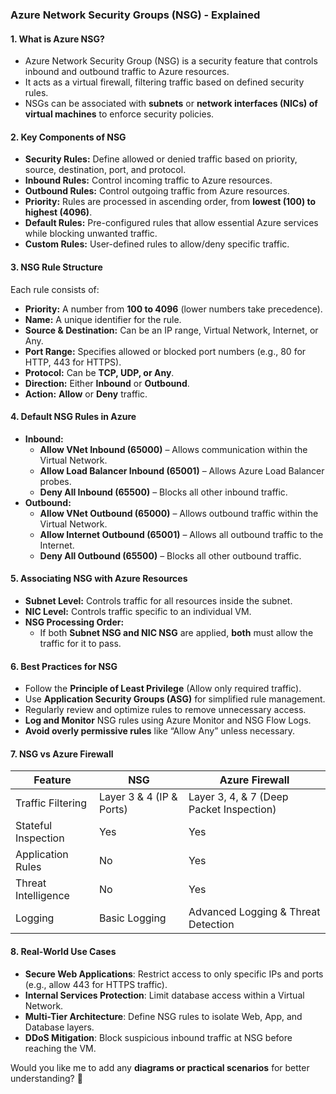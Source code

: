 
### **Azure Network Security Groups (NSG) - Explained**  

#### **1. What is Azure NSG?**  
- Azure Network Security Group (NSG) is a security feature that controls inbound and outbound traffic to Azure resources.  
- It acts as a virtual firewall, filtering traffic based on defined security rules.  
- NSGs can be associated with **subnets** or **network interfaces (NICs) of virtual machines** to enforce security policies.  

#### **2. Key Components of NSG**  
- **Security Rules:** Define allowed or denied traffic based on priority, source, destination, port, and protocol.  
- **Inbound Rules:** Control incoming traffic to Azure resources.  
- **Outbound Rules:** Control outgoing traffic from Azure resources.  
- **Priority:** Rules are processed in ascending order, from **lowest (100) to highest (4096)**.  
- **Default Rules:** Pre-configured rules that allow essential Azure services while blocking unwanted traffic.  
- **Custom Rules:** User-defined rules to allow/deny specific traffic.  

#### **3. NSG Rule Structure**  
Each rule consists of:  
- **Priority:** A number from **100 to 4096** (lower numbers take precedence).  
- **Name:** A unique identifier for the rule.  
- **Source & Destination:** Can be an IP range, Virtual Network, Internet, or Any.  
- **Port Range:** Specifies allowed or blocked port numbers (e.g., 80 for HTTP, 443 for HTTPS).  
- **Protocol:** Can be **TCP, UDP, or Any**.  
- **Direction:** Either **Inbound** or **Outbound**.  
- **Action:** **Allow** or **Deny** traffic.  

#### **4. Default NSG Rules in Azure**  
- **Inbound:**  
  - **Allow VNet Inbound (65000)** – Allows communication within the Virtual Network.  
  - **Allow Load Balancer Inbound (65001)** – Allows Azure Load Balancer probes.  
  - **Deny All Inbound (65500)** – Blocks all other inbound traffic.  
- **Outbound:**  
  - **Allow VNet Outbound (65000)** – Allows outbound traffic within the Virtual Network.  
  - **Allow Internet Outbound (65001)** – Allows all outbound traffic to the Internet.  
  - **Deny All Outbound (65500)** – Blocks all other outbound traffic.  

#### **5. Associating NSG with Azure Resources**  
- **Subnet Level:** Controls traffic for all resources inside the subnet.  
- **NIC Level:** Controls traffic specific to an individual VM.  
- **NSG Processing Order:**  
  - If both **Subnet NSG and NIC NSG** are applied, **both** must allow the traffic for it to pass.  

#### **6. Best Practices for NSG**  
- Follow the **Principle of Least Privilege** (Allow only required traffic).  
- Use **Application Security Groups (ASG)** for simplified rule management.  
- Regularly review and optimize rules to remove unnecessary access.  
- **Log and Monitor** NSG rules using Azure Monitor and NSG Flow Logs.  
- **Avoid overly permissive rules** like “Allow Any” unless necessary.  

#### **7. NSG vs Azure Firewall**  
| Feature | NSG | Azure Firewall |  
|---------|-----|---------------|  
| Traffic Filtering | Layer 3 & 4 (IP & Ports) | Layer 3, 4, & 7 (Deep Packet Inspection) |  
| Stateful Inspection | Yes | Yes |  
| Application Rules | No | Yes |  
| Threat Intelligence | No | Yes |  
| Logging | Basic Logging | Advanced Logging & Threat Detection |  

#### **8. Real-World Use Cases**  
- **Secure Web Applications**: Restrict access to only specific IPs and ports (e.g., allow 443 for HTTPS traffic).  
- **Internal Services Protection**: Limit database access within a Virtual Network.  
- **Multi-Tier Architecture**: Define NSG rules to isolate Web, App, and Database layers.  
- **DDoS Mitigation**: Block suspicious inbound traffic at NSG before reaching the VM.  

Would you like me to add any **diagrams or practical scenarios** for better understanding? 🚀